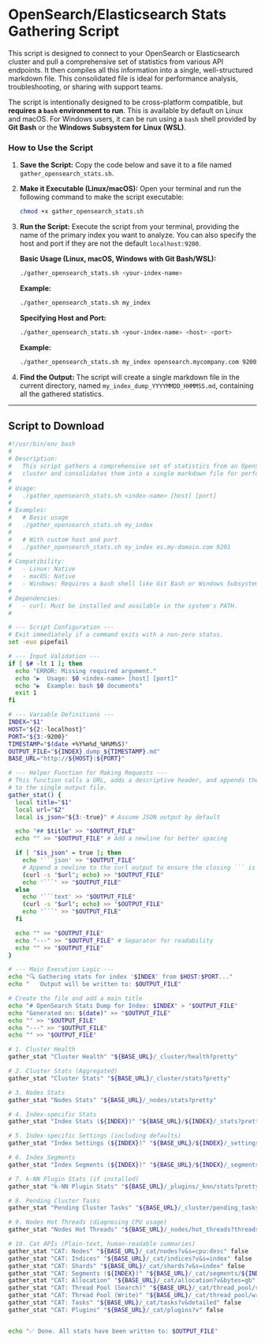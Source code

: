 # OpenSearch/Elasticsearch Stats Gathering Script

This script is designed to connect to your OpenSearch or Elasticsearch cluster and pull a comprehensive set of statistics from various API endpoints. It then compiles all this information into a single, well-structured markdown file. This consolidated file is ideal for performance analysis, troubleshooting, or sharing with support teams.

The script is intentionally designed to be cross-platform compatible, but **requires a `bash` environment to run**. This is available by default on Linux and macOS. For Windows users, it can be run using a `bash` shell provided by **Git Bash** or the **Windows Subsystem for Linux (WSL)**.

### How to Use the Script

1.  **Save the Script:** Copy the code below and save it to a file named `gather_opensearch_stats.sh`.
2.  **Make it Executable (Linux/macOS):** Open your terminal and run the following command to make the script executable:
    ```sh
    chmod +x gather_opensearch_stats.sh
    ```
3.  **Run the Script:** Execute the script from your terminal, providing the name of the primary index you want to analyze. You can also specify the host and port if they are not the default `localhost:9200`.

    **Basic Usage (Linux, macOS, Windows with Git Bash/WSL):**

    ```sh
    ./gather_opensearch_stats.sh <your-index-name>
    ```

    **Example:**

    ```sh
    ./gather_opensearch_stats.sh my_index
    ```

    **Specifying Host and Port:**

    ```sh
    ./gather_opensearch_stats.sh <your-index-name> <host> <port>
    ```

    **Example:**

    ```sh
    ./gather_opensearch_stats.sh my_index opensearch.mycompany.com 9200
    ```

4.  **Find the Output:** The script will create a single markdown file in the current directory, named `my_index_dump_YYYYMMDD_HHMMSS.md`, containing all the gathered statistics.

---

## Script to Download

````sh
#!/usr/bin/env bash
#
# Description:
#   This script gathers a comprehensive set of statistics from an OpenSearch/Elasticsearch
#   cluster and consolidates them into a single markdown file for performance analysis.
#
# Usage:
#   ./gather_opensearch_stats.sh <index-name> [host] [port]
#
# Examples:
#   # Basic usage
#   ./gather_opensearch_stats.sh my_index
#
#   # With custom host and port
#   ./gather_opensearch_stats.sh my_index es.my-domain.com 9201
#
# Compatibility:
#   - Linux: Native
#   - macOS: Native
#   - Windows: Requires a bash shell like Git Bash or Windows Subsystem for Linux (WSL).
#
# Dependencies:
#   - curl: Must be installed and available in the system's PATH.
#

# --- Script Configuration ---
# Exit immediately if a command exits with a non-zero status.
set -euo pipefail

# --- Input Validation ---
if [ $# -lt 1 ]; then
  echo "ERROR: Missing required argument."
  echo "▶️  Usage: $0 <index-name> [host] [port]"
  echo "▶️  Example: bash $0 documents"
  exit 1
fi

# --- Variable Definitions ---
INDEX="$1"
HOST="${2:-localhost}"
PORT="${3:-9200}"
TIMESTAMP="$(date +%Y%m%d_%H%M%S)"
OUTPUT_FILE="${INDEX}_dump_${TIMESTAMP}.md"
BASE_URL="http://${HOST}:${PORT}"

# --- Helper Function for Making Requests ---
# This function calls a URL, adds a descriptive header, and appends the JSON/text output
# to the single output file.
gather_stat() {
  local title="$1"
  local url="$2"
  local is_json="${3:-true}" # Assume JSON output by default

  echo "## $title" >> "$OUTPUT_FILE"
  echo "" >> "$OUTPUT_FILE" # Add a newline for better spacing

  if [ "$is_json" = true ]; then
    echo '```json' >> "$OUTPUT_FILE"
    # Append a newline to the curl output to ensure the closing ``` is on its own line.
    (curl -s "$url"; echo) >> "$OUTPUT_FILE"
    echo '```' >> "$OUTPUT_FILE"
  else
    echo '```text' >> "$OUTPUT_FILE"
    (curl -s "$url"; echo) >> "$OUTPUT_FILE"
    echo '```' >> "$OUTPUT_FILE"
  fi

  echo "" >> "$OUTPUT_FILE"
  echo "---" >> "$OUTPUT_FILE" # Separator for readability
  echo "" >> "$OUTPUT_FILE"
}

# --- Main Execution Logic ---
echo "🔍 Gathering stats for index '$INDEX' from $HOST:$PORT..."
echo "   Output will be written to: $OUTPUT_FILE"

# Create the file and add a main title
echo "# OpenSearch Stats Dump for Index: $INDEX" > "$OUTPUT_FILE"
echo "Generated on: $(date)" >> "$OUTPUT_FILE"
echo "" >> "$OUTPUT_FILE"
echo "---" >> "$OUTPUT_FILE"
echo "" >> "$OUTPUT_FILE"

# 1. Cluster Health
gather_stat "Cluster Health" "${BASE_URL}/_cluster/health?pretty"

# 2. Cluster Stats (Aggregated)
gather_stat "Cluster Stats" "${BASE_URL}/_cluster/stats?pretty"

# 3. Nodes Stats
gather_stat "Nodes Stats" "${BASE_URL}/_nodes/stats?pretty"

# 4. Index-specific Stats
gather_stat "Index Stats (${INDEX})" "${BASE_URL}/${INDEX}/_stats?pretty"

# 5. Index-specific Settings (including defaults)
gather_stat "Index Settings (${INDEX})" "${BASE_URL}/${INDEX}/_settings?pretty&include_defaults=true"

# 6. Index Segments
gather_stat "Index Segments (${INDEX})" "${BASE_URL}/${INDEX}/_segments?pretty"

# 7. k-NN Plugin Stats (if installed)
gather_stat "k-NN Plugin Stats" "${BASE_URL}/_plugins/_knn/stats?pretty"

# 8. Pending Cluster Tasks
gather_stat "Pending Cluster Tasks" "${BASE_URL}/_cluster/pending_tasks?pretty"

# 9. Nodes Hot Threads (diagnosing CPU usage)
gather_stat "Nodes Hot Threads" "${BASE_URL}/_nodes/hot_threads?threads=10" false

# 10. Cat APIs (Plain-text, human-readable summaries)
gather_stat "CAT: Nodes" "${BASE_URL}/_cat/nodes?v&s=cpu:desc" false
gather_stat "CAT: Indices" "${BASE_URL}/_cat/indices?v&s=index" false
gather_stat "CAT: Shards" "${BASE_URL}/_cat/shards?v&s=index" false
gather_stat "CAT: Segments (${INDEX})" "${BASE_URL}/_cat/segments/${INDEX}?v" false
gather_stat "CAT: Allocation" "${BASE_URL}/_cat/allocation?v&bytes=gb" false
gather_stat "CAT: Thread Pool (Search)" "${BASE_URL}/_cat/thread_pool/search?v&h=node_name,name,active,queue,rejected" false
gather_stat "CAT: Thread Pool (Write)" "${BASE_URL}/_cat/thread_pool/write?v&h=node_name,name,active,queue,rejected" false
gather_stat "CAT: Tasks" "${BASE_URL}/_cat/tasks?v&detailed" false
gather_stat "CAT: Plugins" "${BASE_URL}/_cat/plugins?v" false


echo "✅ Done. All stats have been written to: $OUTPUT_FILE"

````
